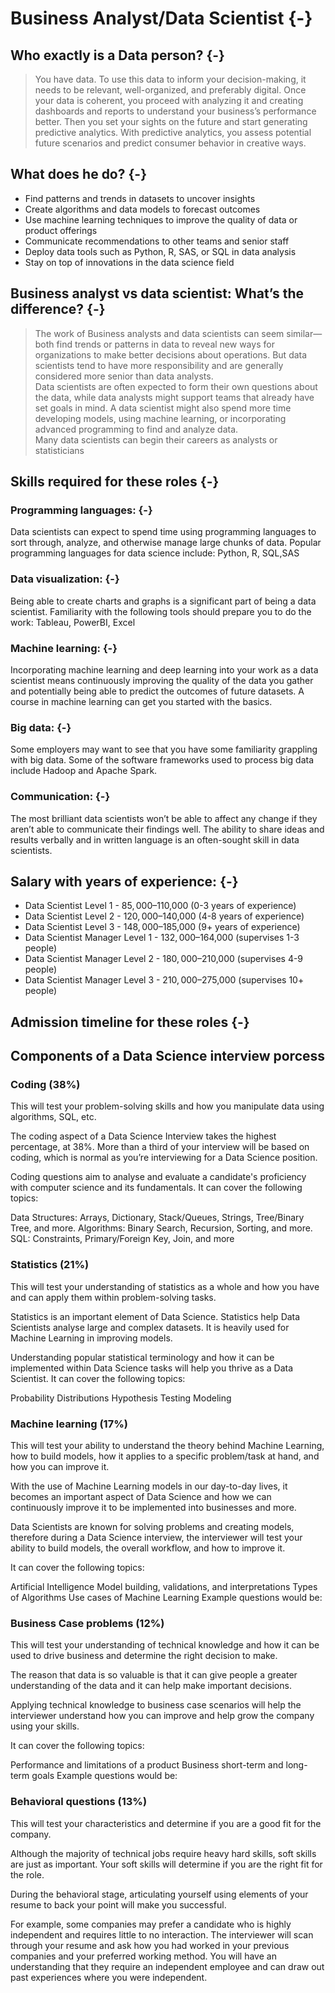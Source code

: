 # Business Analyst/Data Scientist {-}

## Who exactly is a Data person? {-}

> You have data. To use this data to inform your decision-making, it needs to be relevant, well-organized, and preferably digital. Once your data is coherent, you proceed with analyzing it and creating dashboards and reports to understand your business’s performance better. Then you set your sights on the future and start generating predictive analytics. With predictive analytics, you assess potential future scenarios and predict consumer behavior in creative ways.


## What does he do? {-}

* Find patterns and trends in datasets to uncover insights
* Create algorithms and data models to forecast outcomes
* Use machine learning techniques to improve the quality of data or product offerings
* Communicate recommendations to other teams and senior staff
* Deploy data tools such as Python, R, SAS, or SQL in data analysis
* Stay on top of innovations in the data science field

## Business analyst vs data scientist: What’s the difference? {-}

> The work of Business analysts and data scientists can seem similar—both find trends or patterns in data to reveal new ways for organizations to make better decisions about operations. But data scientists tend to have more responsibility and are generally considered more senior than data analysts.\
Data scientists are often expected to form their own questions about the data, while data analysts might support teams that already have set goals in mind. A data scientist might also spend more time developing models, using machine learning, or incorporating advanced programming to find and analyze data.\
Many data scientists can begin their careers as analysts or statisticians


## Skills required for these roles {-}

### Programming languages: {-} 
Data scientists can expect to spend time using programming languages to sort through, analyze, and otherwise manage large chunks of data. Popular programming languages for data science include: Python, R, SQL,SAS

### Data visualization: {-}
Being able to create charts and graphs is a significant part of being a data scientist. Familiarity with the following tools should prepare you to do the work:
Tableau, PowerBI, Excel

### Machine learning: {-} 
Incorporating machine learning and deep learning into your work as a data scientist means continuously improving the quality of the data you gather and potentially being able to predict the outcomes of future datasets. A course in machine learning can get you started with the basics.

### Big data: {-} 
Some employers may want to see that you have some familiarity grappling with big data. Some of the software frameworks used to process big data include Hadoop and Apache Spark.

### Communication: {-}
The most brilliant data scientists won’t be able to affect any change if they aren’t able to communicate their findings well. The ability to share ideas and results verbally and in written language is an often-sought skill in data scientists.

## Salary with years of experience: {-}

* Data Scientist Level 1  - $85,000–$110,000 (0-3 years of experience)			
* Data Scientist Level 2	- $120,000–$140,000 (4-8 years of experience)			
*  Data Scientist Level 3	- $148,000–$185,000 (9+ years of experience)			
* Data Scientist Manager Level 1	-  $132,000–$164,000 (supervises 1-3 people)			
* Data Scientist Manager Level 2	-  $180,000–$210,000 (supervises 4-9 people)			
* Data Scientist Manager Level 3	-  $210,000–$275,000 (supervises 10+ people)

## Admission timeline for these roles {-}

## Components of a Data Science interview porcess

### Coding (38%)

This will test your problem-solving skills and how you manipulate data using algorithms, SQL, etc. 
 
The coding aspect of a Data Science Interview takes the highest percentage, at 38%. More than a third of your interview will be based on coding, which is normal as you’re interviewing for a Data Science position. 

Coding questions aim to analyse and evaluate a candidate's proficiency with computer science and its fundamentals. It can cover the following topics:

Data Structures: Arrays, Dictionary, Stack/Queues, Strings, Tree/Binary Tree, and more.
Algorithms: Binary Search, Recursion, Sorting, and more.
SQL: Constraints, Primary/Foreign Key, Join, and more
 

### Statistics (21%)

This will test your understanding of statistics as a whole and how you have and can apply them within problem-solving tasks.
 
Statistics is an important element of Data Science. Statistics help Data Scientists analyse large and complex datasets. It is heavily used for Machine Learning in improving models. 

Understanding popular statistical terminology and how it can be implemented within Data Science tasks will help you thrive as a Data Scientist. It can cover the following topics:

Probability Distributions
Hypothesis Testing
Modeling

 
### Machine learning (17%) 

This will test your ability to understand the theory behind Machine Learning, how to build models, how it applies to a specific problem/task at hand, and how you can improve it. 
 
With the use of Machine Learning models in our day-to-day lives, it becomes an important aspect of Data Science and how we can continuously improve it to be implemented into businesses and more. 

Data Scientists are known for solving problems and creating models, therefore during a Data Science interview, the interviewer will test your ability to build models, the overall workflow, and how to improve it. 

It can cover the following topics:

Artificial Intelligence
Model building, validations, and interpretations
Types of Algorithms
Use cases of Machine Learning
Example questions would be:

###  Business Case problems (12%) 
This will test your understanding of technical knowledge and how it can be used to drive business and determine the right decision to make. 
 
The reason that data is so valuable is that it can give people a greater understanding of the data and it can help make important decisions. 

Applying technical knowledge to business case scenarios will help the interviewer understand how you can improve and help grow the company using your skills. 

It can cover the following topics:

Performance and limitations of a product
Business short-term and long-term goals
Example questions would be:


### Behavioral questions (13%) 

This will test your characteristics and determine if you are a good fit for the company. 
 
Although the majority of technical jobs require heavy hard skills, soft skills are just as important. Your soft skills will determine if you are the right fit for the role. 

During the behavioral stage, articulating yourself using elements of your resume to back your point will make you successful. 

For example, some companies may prefer a candidate who is highly independent and requires little to no interaction. The interviewer will scan through your resume and ask how you had worked in your previous companies and your preferred working method. You will have an understanding that they require an independent employee and can draw out past experiences where you were independent.



